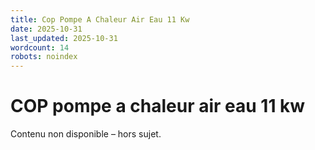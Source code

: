 ```yaml
---
title: Cop Pompe A Chaleur Air Eau 11 Kw
date: 2025-10-31
last_updated: 2025-10-31
wordcount: 14
robots: noindex
---
```


# COP pompe a chaleur air eau 11 kw

Contenu non disponible – hors sujet.